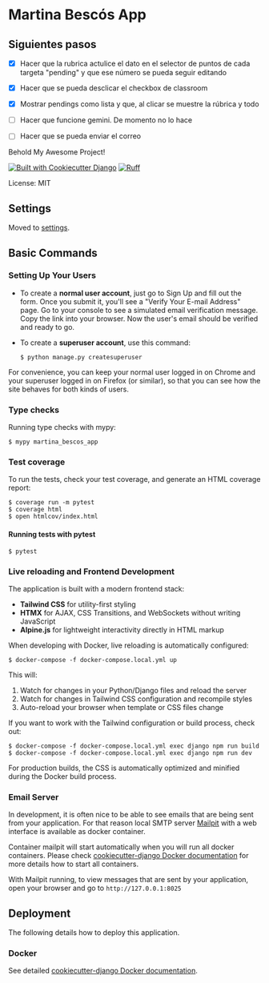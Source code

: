 # Martina Bescós App


## Siguientes pasos

- [X] Hacer que la rubrica actulice el dato en el selector de puntos de cada targeta "pending" y que ese número se pueda seguir editando
- [X] Hacer que se pueda desclicar el checkbox de classroom
- [X] Mostrar pendings como lista y que, al clicar se muestre la rúbrica y todo
- [ ] Hacer que funcione gemini. De momento no lo hace
- [ ] Hacer que se pueda enviar el correo


Behold My Awesome Project!

[![Built with Cookiecutter Django](https://img.shields.io/badge/built%20with-Cookiecutter%20Django-ff69b4.svg?logo=cookiecutter)](https://github.com/cookiecutter/cookiecutter-django/)
[![Ruff](https://img.shields.io/endpoint?url=https://raw.githubusercontent.com/astral-sh/ruff/main/assets/badge/v2.json)](https://github.com/astral-sh/ruff)

License: MIT

## Settings

Moved to [settings](https://cookiecutter-django.readthedocs.io/en/latest/1-getting-started/settings.html).

## Basic Commands

### Setting Up Your Users

- To create a **normal user account**, just go to Sign Up and fill out the form. Once you submit it, you'll see a "Verify Your E-mail Address" page. Go to your console to see a simulated email verification message. Copy the link into your browser. Now the user's email should be verified and ready to go.

- To create a **superuser account**, use this command:

      $ python manage.py createsuperuser

For convenience, you can keep your normal user logged in on Chrome and your superuser logged in on Firefox (or similar), so that you can see how the site behaves for both kinds of users.

### Type checks

Running type checks with mypy:

    $ mypy martina_bescos_app

### Test coverage

To run the tests, check your test coverage, and generate an HTML coverage report:

    $ coverage run -m pytest
    $ coverage html
    $ open htmlcov/index.html

#### Running tests with pytest

    $ pytest

### Live reloading and Frontend Development

The application is built with a modern frontend stack:

- **Tailwind CSS** for utility-first styling
- **HTMX** for AJAX, CSS Transitions, and WebSockets without writing JavaScript
- **Alpine.js** for lightweight interactivity directly in HTML markup

When developing with Docker, live reloading is automatically configured:

    $ docker-compose -f docker-compose.local.yml up

This will:
1. Watch for changes in your Python/Django files and reload the server
2. Watch for changes in Tailwind CSS configuration and recompile styles
3. Auto-reload your browser when template or CSS files change

If you want to work with the Tailwind configuration or build process, check out:

    $ docker-compose -f docker-compose.local.yml exec django npm run build
    $ docker-compose -f docker-compose.local.yml exec django npm run dev

For production builds, the CSS is automatically optimized and minified during the Docker build process.

### Email Server

In development, it is often nice to be able to see emails that are being sent from your application. For that reason local SMTP server [Mailpit](https://github.com/axllent/mailpit) with a web interface is available as docker container.

Container mailpit will start automatically when you will run all docker containers.
Please check [cookiecutter-django Docker documentation](https://cookiecutter-django.readthedocs.io/en/latest/2-local-development/developing-locally-docker.html) for more details how to start all containers.

With Mailpit running, to view messages that are sent by your application, open your browser and go to `http://127.0.0.1:8025`

## Deployment

The following details how to deploy this application.

### Docker

See detailed [cookiecutter-django Docker documentation](https://cookiecutter-django.readthedocs.io/en/latest/3-deployment/deployment-with-docker.html).
